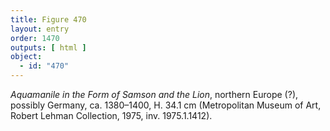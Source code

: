 ```yaml
---
title: Figure 470
layout: entry
order: 1470
outputs: [ html ]
object:
  - id: "470"
---
```


*Aquamanile in the Form of Samson and the Lion*, northern Europe (?), possibly Germany, ca. 1380–1400, H. 34.1 cm (Metropolitan Museum of Art, Robert Lehman Collection, 1975, inv. 1975.1.1412).
